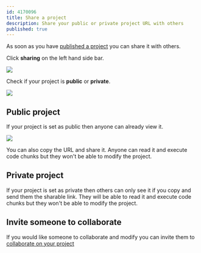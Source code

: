 ```yaml
---
id: 4170096
title: Share a project
description: Share your public or private project URL with others
published: true
---
```


As soon as you have [published a project](./publish-a-project.md) you can share it with others.

Click **sharing** on the left hand side bar.

![](http://stencila.github.io/hub/manager/snaps/project-sharing-menu-item.png)

Check if your project is **public** or **private**.

![](http://stencila.github.io/hub/manager/snaps/project-sharing-public.png)

## Public project

If your project is set as public then anyone can already view it.

![](http://stencila.github.io/hub/manager/snaps/project-sharing-add-agent.png)

You can also copy the URL and share it. Anyone can read it and execute code chunks but they won't be able to modify the project.

## Private project

If your project is set as private then others can only see it if you copy and send them the sharable link. They will be able to read it and execute code chunks but they won't be able to modify the project.

## Invite someone to collaborate

If you would like someone to collaborate and modify you can invite them to [collaborate on your project](./collaborate-on-a-project.md)
